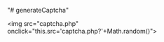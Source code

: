 "# generateCaptcha" 

&lt;img src="captcha.php" onclick="this.src='captcha.php?'+Math.random()"&gt;
